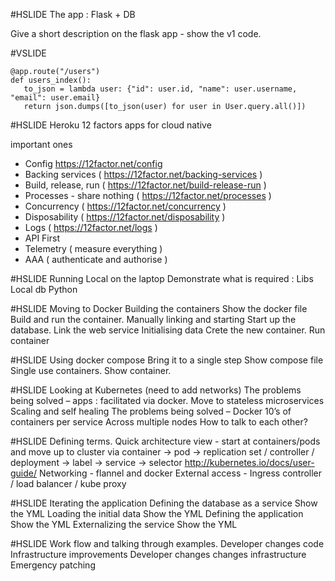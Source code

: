 #HSLIDE
The app : Flask + DB

Give a short description on the flask app - show the v1 code.

#VSLIDE
```
@app.route("/users")
def users_index():
   to_json = lambda user: {"id": user.id, "name": user.username, "email": user.email}
   return json.dumps([to_json(user) for user in User.query.all()])

```

#HSLIDE
Heroku 12 factors apps for cloud native

important ones

- Config https://12factor.net/config
- Backing services ( https://12factor.net/backing-services )
- Build, release, run ( https://12factor.net/build-release-run )
- Processes - share nothing ( https://12factor.net/processes )
- Concurrency ( https://12factor.net/concurrency )
- Disposability ( https://12factor.net/disposability )
- Logs ( https://12factor.net/logs )
- API First
- Telemetry ( measure everything )
- AAA ( authenticate and authorise )

#HSLIDE
Running Local on the laptop
Demonstrate what is required :
Libs
Local db
Python

#HSLIDE
Moving to Docker
Building the containers
Show the docker file
Build and run the container.
Manually linking and starting
Start up the database.
Link the web service
Initialising data
Crete the new container.
Run container

#HSLIDE
Using docker compose
Bring it to a single step
Show compose file
Single use containers.
Show container.

#HSLIDE
Looking at Kubernetes (need to add networks)
The problems being solved – apps : facilitated via docker.
Move to stateless microservices
Scaling and self healing
The problems being solved – Docker
10’s of containers per service
Across multiple nodes
How to talk to each other?

#HSLIDE
Defining terms.
Quick architecture view - start at containers/pods and move up to cluster via container -> pod -> replication set / controller / deployment -> label -> service -> selector
http://kubernetes.io/docs/user-guide/
Networking - flannel and docker
External access - Ingress controller / load balancer / kube proxy

#HSLIDE
Iterating the application
Defining the database as a service
Show the YML
Loading the initial data
Show the YML
Defining the application
Show the YML
Externalizing the service
Show the YML

#HSLIDE
Work flow and talking through examples.
Developer changes code
Infrastructure improvements
Developer changes changes infrastructure
Emergency patching
